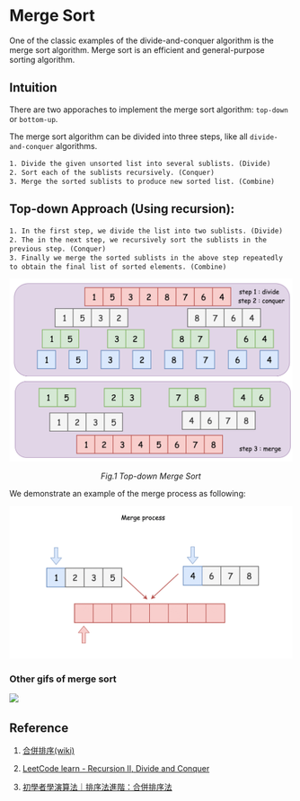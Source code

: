 # Merge Sort

One of the classic examples of the divide-and-conquer algorithm is the merge sort algorithm. Merge sort is an efficient and general-purpose sorting algorithm.

## Intuition

There are two apporaches to implement the merge sort algorithm: `top-down` or `bottom-up`.

The merge sort algorithm can be divided into three steps, like all `divide-and-conquer` algorithms.

    1. Divide the given unsorted list into several sublists. (Divide)
    2. Sort each of the sublists recursively. (Conquer)
    3. Merge the sorted sublists to produce new sorted list. (Combine)

## Top-down Approach (Using recursion):

    1. In the first step, we divide the list into two sublists. (Divide)
    2. The in the next step, we recursively sort the sublists in the previous step. (Conquer)
    3. Finally we merge the sorted sublists in the above step repeatedly to obtain the final list of sorted elements. (Combine)

<p>
    <img src="./img/topdown_mergesort.png" />
    <br>
    <center><em>Fig.1  Top-down Merge Sort</em></center> 
</p>

We demonstrate an example of the merge process as following:

<img src="./img/merge_sort_merge.gif">

### Other gifs of merge sort

<img src="https://upload.wikimedia.org/wikipedia/commons/c/cc/Merge-sort-example-300px.gif">



## Reference

1. [合併排序(wiki)](https://zh.wikipedia.org/zh-tw/%E5%BD%92%E5%B9%B6%E6%8E%92%E5%BA%8F)

2. [LeetCode learn - Recursion II, Divide and Conquer](https://leetcode.com/explore/learn/card/recursion-ii/470/divide-and-conquer/2868/)

3. [初學者學演算法｜排序法進階：合併排序法](https://medium.com/appworks-school/%E5%88%9D%E5%AD%B8%E8%80%85%E5%AD%B8%E6%BC%94%E7%AE%97%E6%B3%95-%E6%8E%92%E5%BA%8F%E6%B3%95%E9%80%B2%E9%9A%8E-%E5%90%88%E4%BD%B5%E6%8E%92%E5%BA%8F%E6%B3%95-6252651c6f7e)
